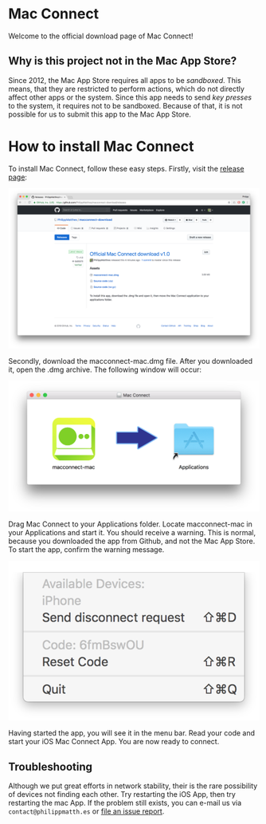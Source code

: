 # Mac Connect

Welcome to the official download page of Mac Connect!

## Why is this project not in the Mac App Store?

Since 2012, the Mac App Store requires all apps to be *sandboxed*. This means, that they are restricted to perform actions, which do not directly affect other apps or the system. Since this app needs to send *key presses* to the system, it requires not to be sandboxed. Because of that, it is not possible for us to submit this app to the Mac App Store.

# How to install Mac Connect

To install Mac Connect, follow these easy steps. Firstly, visit the [release page](https://github.com/PhilippMatthes/macconnect-download/releases):

![Tutorial: Download](tutorial-slides/download.png?raw=true "Title")

Secondly, download the macconnect-mac.dmg file. After you downloaded it, open the .dmg archive. The following window will occur:

![Tutorial: Archive](tutorial-slides/installation.png?raw=true "Title")

Drag Mac Connect to your Applications folder. Locate macconnect-mac in your Applications and start it. You should receive a warning. This is normal, because you downloaded the app from Github, and not the Mac App Store. To start the app, confirm the warning message.

![Tutorial: App](tutorial-slides/menu.png?raw=true "Title")

Having started the app, you will see it in the menu bar. Read your code and start your iOS Mac Connect App. You are now ready to connect.

## Troubleshooting

Although we put great efforts in network stability, their is the rare possibility of devices not finding each other. Try restarting the iOS App, then try restarting the mac App. If the problem still exists, you can e-mail us via `contact@philippmatth.es` or [file an issue report](https://github.com/PhilippMatthes/macconnect-download/issues).




